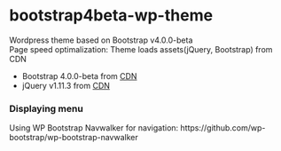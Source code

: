 # bootstrap4beta-wp-theme
Wordpress theme based on Bootstrap v4.0.0-beta<br>
Page speed optimalization: Theme loads assets(jQuery, Bootstrap) from CDN<br>
<ul>
<li>Bootstrap 4.0.0-beta from <a href="https://maxcdn.bootstrapcdn.com/bootstrap/4.0.0-beta/js/bootstrap.min.js" target="_blank" rel="noopener">CDN</a></li>
<li>jQuery v1.11.3 from <a href="http://ajax.googleapis.com/ajax/libs/jquery/1.11.3/jquery.min.js" target="_blank" rel="noopener">CDN</a></li>
</ul>
<h3>Displaying menu</h3>
Using WP Bootstrap Navwalker for navigation: https://github.com/wp-bootstrap/wp-bootstrap-navwalker
